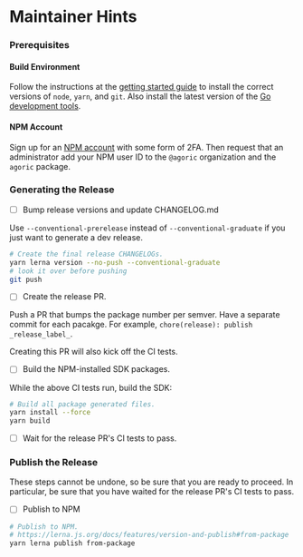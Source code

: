 # Maintainer Hints

### Prerequisites

#### Build Environment

Follow the instructions at the [getting started
guide](https://docs.agoric.com/guides/getting-started/) to install
the correct versions of `node`, `yarn`, and `git`. Also install the
latest version of the [Go development tools](https://go.dev/doc/install).

#### NPM Account

Sign up for an [NPM account](https://www.npmjs.com/signup) with
some form of 2FA. Then request that an administrator add your NPM
user ID to the `@agoric` organization and the `agoric` package.

### Generating the Release

- [ ] Bump release versions and update CHANGELOG.md

Use `--conventional-prerelease` instead of `--conventional-graduate` if you just want to generate a dev release.

```sh
# Create the final release CHANGELOGs.
yarn lerna version --no-push --conventional-graduate
# look it over before pushing
git push
```


- [ ] Create the release PR.

Push a PR that bumps the package number per semver. Have a separate commit for each pacakge.
For example, `chore(release): publish _release_label_`.

Creating this PR will also kick off the CI tests.

- [ ] Build the NPM-installed SDK packages.

While the above CI tests run, build the SDK:

```sh
# Build all package generated files.
yarn install --force
yarn build
```

- [ ] Wait for the release PR's CI tests to pass.

### Publish the Release

These steps cannot be undone, so be sure that you are ready to proceed.
In particular, be sure that you have waited for the release PR's CI tests
to pass.

- [ ] Publish to NPM

```sh
# Publish to NPM.
# https://lerna.js.org/docs/features/version-and-publish#from-package
yarn lerna publish from-package
```
